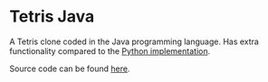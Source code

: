 # Tetris Java

A Tetris clone coded in the Java programming language. Has extra functionality compared to the [Python implementation](https://github.com/dodeleye99/tetris-python).

Source code can be found [here](https://github.com/dodeleye99/tetris-java/tree/main/src/main/java/com/yahoo/dodeleye/tetris).
